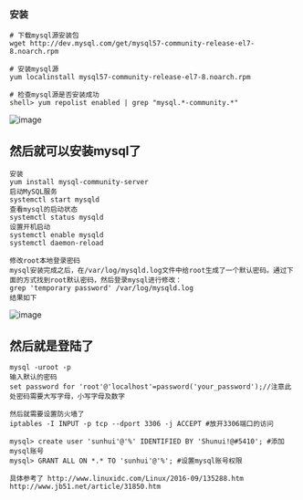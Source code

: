 ### 安装
```shell
# 下载mysql源安装包
wget http://dev.mysql.com/get/mysql57-community-release-el7-8.noarch.rpm

# 安装mysql源
yum localinstall mysql57-community-release-el7-8.noarch.rpm

# 检查mysql源是否安装成功
shell> yum repolist enabled | grep "mysql.*-community.*"
```
![image](https://github.com/shunui/shunui.github.io/blob/master/images/mysql/centos7installmysql.png)

## 然后就可以安装mysql了
```shell
安装
yum install mysql-community-server
启动MySQL服务
systemctl start mysqld
查看mysql的启动状态
systemctl status mysqld
设置开机启动
systemctl enable mysqld
systemctl daemon-reload

修改root本地登录密码
mysql安装完成之后，在/var/log/mysqld.log文件中给root生成了一个默认密码。通过下面的方式找到root默认密码，然后登录mysql进行修改：
grep 'temporary password' /var/log/mysqld.log
结果如下
```
![image](https://github.com/shunui/shunui.github.io/blob/master/images/mysql/temporary_password.png)
## 然后就是登陆了
```shell
mysql -uroot -p
输入默认的密码
set password for 'root'@'localhost'=password('your_password');//注意此处密码需要大写字母，小写字母及数字

然后就需要设置防火墙了
iptables -I INPUT -p tcp --dport 3306 -j ACCEPT #放开3306端口的访问

mysql> create user 'sunhui'@'%' IDENTIFIED BY 'Shunui!@#5410'; #添加mysql账号
mysql> GRANT ALL ON *.* TO 'sunhui'@'%'; #设置mysql账号权限

具体参考了 http://www.linuxidc.com/Linux/2016-09/135288.htm
http://www.jb51.net/article/31850.htm
```